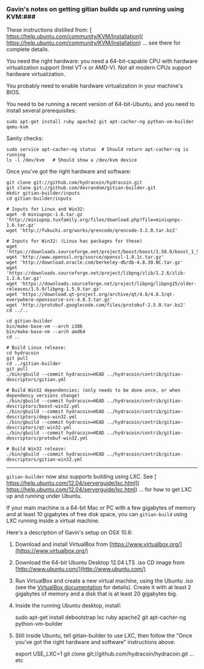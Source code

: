 ### Gavin's notes on getting gitian builds up and running using KVM:###

These instructions distilled from:
[  https://help.ubuntu.com/community/KVM/Installation](  https://help.ubuntu.com/community/KVM/Installation)
... see there for complete details.

You need the right hardware: you need a 64-bit-capable CPU with hardware virtualization support (Intel VT-x or AMD-V). Not all modern CPUs support hardware virtualization.

You probably need to enable hardware virtualization in your machine's BIOS.

You need to be running a recent version of 64-bit-Ubuntu, and you need to install several prerequisites:

	sudo apt-get install ruby apache2 git apt-cacher-ng python-vm-builder qemu-kvm

Sanity checks:

	sudo service apt-cacher-ng status  # Should return apt-cacher-ng is running
	ls -l /dev/kvm   # Should show a /dev/kvm device


Once you've got the right hardware and software:

    git clone git://github.com/hydracoin/hydracoin.git
    git clone git://github.com/devrandom/gitian-builder.git
    mkdir gitian-builder/inputs
    cd gitian-builder/inputs

    # Inputs for Linux and Win32:
    wget -O miniupnpc-1.6.tar.gz 'http://miniupnp.tuxfamily.org/files/download.php?file=miniupnpc-1.6.tar.gz'
    wget 'http://fukuchi.org/works/qrencode/qrencode-3.2.0.tar.bz2'
    
	# Inputs for Win32: (Linux has packages for these)
    wget 'https://downloads.sourceforge.net/project/boost/boost/1.50.0/boost_1_50_0.tar.bz2'
    wget 'http://www.openssl.org/source/openssl-1.0.1c.tar.gz'
    wget 'http://download.oracle.com/berkeley-db/db-4.8.30.NC.tar.gz'
    wget 'https://downloads.sourceforge.net/project/libpng/zlib/1.2.6/zlib-1.2.6.tar.gz'
    wget 'https://downloads.sourceforge.net/project/libpng/libpng15/older-releases/1.5.9/libpng-1.5.9.tar.gz'
    wget 'https://download.qt-project.org/archive/qt/4.8/4.8.3/qt-everywhere-opensource-src-4.8.3.tar.gz'
    wget 'http://protobuf.googlecode.com/files/protobuf-2.5.0.tar.bz2'
    cd ../..

    cd gitian-builder
    bin/make-base-vm --arch i386
    bin/make-base-vm --arch amd64
    cd ..

    # Build Linux release:
    cd hydracoin
    git pull
    cd ../gitian-builder
    git pull
    ./bin/gbuild --commit hydracoin=HEAD ../hydracoin/contrib/gitian-descriptors/gitian.yml

    # Build Win32 dependencies: (only needs to be done once, or when dependency versions change)
    ./bin/gbuild --commit hydracoin=HEAD ../hydracoin/contrib/gitian-descriptors/boost-win32.yml
    ./bin/gbuild --commit hydracoin=HEAD ../hydracoin/contrib/gitian-descriptors/deps-win32.yml
    ./bin/gbuild --commit hydracoin=HEAD ../hydracoin/contrib/gitian-descriptors/qt-win32.yml
    ./bin/gbuild --commit hydracoin=HEAD ../hydracoin/contrib/gitian-descriptors/protobuf-win32.yml

    # Build Win32 release:
    ./bin/gbuild --commit hydracoin=HEAD ../hydracoin/contrib/gitian-descriptors/gitian-win32.yml

---------------------

`gitian-builder` now also supports building using LXC. See
[  https://help.ubuntu.com/12.04/serverguide/lxc.html](  https://help.ubuntu.com/12.04/serverguide/lxc.html)
... for how to get LXC up and running under Ubuntu.

If your main machine is a 64-bit Mac or PC with a few gigabytes of memory
and at least 10 gigabytes of free disk space, you can `gitian-build` using
LXC running inside a virtual machine.

Here's a description of Gavin's setup on OSX 10.6:

1. Download and install VirtualBox from [https://www.virtualbox.org/](https://www.virtualbox.org/)

2. Download the 64-bit Ubuntu Desktop 12.04 LTS .iso CD image from
   [http://www.ubuntu.com/](http://www.ubuntu.com/)

3. Run VirtualBox and create a new virtual machine, using the Ubuntu .iso (see the [VirtualBox documentation](https://www.virtualbox.org/wiki/Documentation) for details). Create it with at least 2 gigabytes of memory and a disk that is at least 20 gigabytes big.

4. Inside the running Ubuntu desktop, install:

	sudo apt-get install debootstrap lxc ruby apache2 git apt-cacher-ng python-vm-builder

5. Still inside Ubuntu, tell gitian-builder to use LXC, then follow the "Once you've got the right hardware and software" instructions above:

	export USE_LXC=1
	git clone git://github.com/hydracoin/hydracoin.git
	... etc